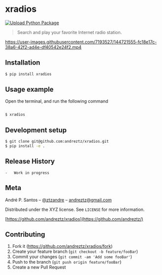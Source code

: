 # xradios

[![Upload Python Package](https://github.com/andreztz/xradios/actions/workflows/python-publish.yml/badge.svg)](https://github.com/andreztz/xradios/actions/workflows/python-publish.yml)

> Search and play your favorite Internet radio station.

<https://user-images.githubusercontent.com/7193527/144721555-fc18e17c-38a6-42f2-ad4e-df40542e24f2.mp4>

## Installation

```bash
$ pip install xradios
```

## Usage example

Open the terminal, and run the following command

```bash

$ xradios

```


## Development setup

```bash
$ git clone git@github.com:andreztz/xradios.git
$ pip install -e .
```

## Release History

    -   Work in progress

## Meta

André P. Santos – [@ztzandre](https://twitter.com/ztzandre) – andreztz@gmail.com

Distributed under the XYZ license. See `LICENSE` for more information.

[https://github.com/andreztz/xradios](https://github.com/andreztz/)

## Contributing

1. Fork it (<https://github.com/andreztz/xradios/fork>)
2. Create your feature branch (`git checkout -b feature/fooBar`)
3. Commit your changes (`git commit -am 'Add some fooBar'`)
4. Push to the branch (`git push origin feature/fooBar`)
5. Create a new Pull Request
